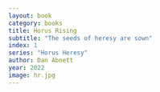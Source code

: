 ```yaml
---
layout: book
category: books
title: Horus Rising
subtitle: "The seeds of heresy are sown"
index: 1
series: "Horus Heresy"
author: Dan Abnett
year: 2022
image: hr.jpg
---
```


